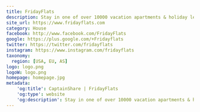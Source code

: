 ```yaml
---
title: FridayFlats
description: Stay in one of over 10000 vacation apartments & holiday lettings.
site_url: https://www.fridayflats.com
category: House
facebook: http://www.facebook.com/FridayFlats
google: https://plus.google.com/+Fridayflats
twitter: https://twitter.com/fridayflats
instagram: https://www.instagram.com/fridayflats
taxonomy:
  region: [USA, EU, AS]
logo: logo.png
logoW: logo.png
homepage: homepage.jpg
metadata:
    'og:title': CaptainShare | FridayFlats
    'og:type': website
    'og:description': Stay in one of over 10000 vacation apartments & holiday lettings.
---
```

